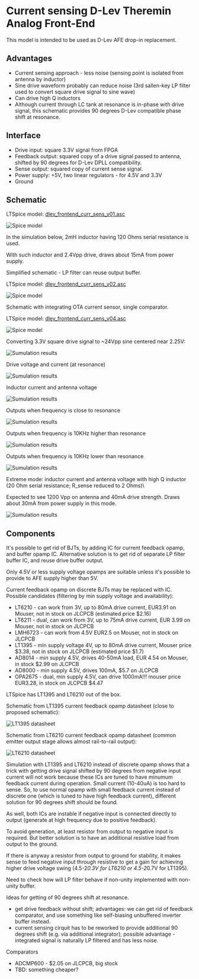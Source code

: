 Current sensing D-Lev Theremin Analog Front-End
===============================================

This model is intended to be used as D-Lev AFE drop-in replacement.

Advantages
----------

* Current sensing approach - less noise (sensing point is isolated from antenna by inductor)
* Sine drive waveform probably can reduce noise (3rd sallen-key LP filter used to convert square drive signal to sine wave)
* Can drive high Q inductors
* Although current through LC tank at resonance is in-phase with drive signal, this schematic provides 90 degrees D-Lev compatible phase shift at resonance.


Interface
---------

* Drive input: square 3.3V signal from FPGA
* Feedback output: squared copy of a drive signal passed to antenna, shifted by 90 degrees for D-Lev DPLL compatibility.
* Sense output: squared copy of current sense signal.
* Power supply: +5V, two linear regulators - for 4.5V and 3.3V
* Ground


Schematic
---------

LTSpice model: [dlev_frontend_curr_sens_v01.asc](dlev_frontend_curr_sens_v01.asc)

![Spice model](images/dlev_afe_current_sensing_ltspice_model.png)

In the simulation below, 2mH inductor having 120 Ohms serial resistance is used.

With such inductor and 2.4Vpp drive, draws about 15mA from power supply.


Simplified schematic - LP filter can reuse output buffer.

LTSpice model: [dlev_frontend_curr_sens_v02.asc](dlev_frontend_curr_sens_v02.asc)

![Spice model](images/dlev_afe_current_sensing_ltspice_model_simplified.png)


Schematic with integrating OTA current sensor, single comparator.

LTSpice model: [dlev_frontend_curr_sens_v04.asc](dlev_frontend_curr_sens_v04.asc)

![Spice model](images/dlev_afe_current_sensing_ltspice_model_v4.png)



Converting 3.3V square drive signal to ~24Vpp sine centered near 2.25V:

![Sumulation results](images/ltspice_sim_square_input_to_sine.png)

Drive voltage and current (at resonance)

![Sumulation results](images/ltspice_sim_drive_voltage_and_current.png)

Inductor current and antenna voltage	

![Sumulation results](images/ltspice_sim_inductor_current_and_antenna_voltage.png)

Outputs when frequency is close to resonance

![Sumulation results](images/ltspice_sim_outputs_resonance.png)

Outputs when frequency is 10KHz higher than resonance

![Sumulation results](images/ltspice_sim_outputs_higher_freq.png)

Outputs when frequency is 10KHz lower than resonance

![Sumulation results](images/ltspice_sim_outputs_lower_freq.png)


Extreme mode: inductor current and antenna voltage with high Q inductor (20 Ohm serial resistance; R_sense reduced to 2 Ohms)\

Expected to see 1200 Vpp on antenna and 40mA drive strength. Draws about 30mA from power supply in this mode.

![Sumulation results](images/ltspice_sim_ind_current_ant_voltage_res_high_q.png)





Components
----------

It's possible to get rid of BJTs, by adding IC for current feedback opamp, and buffer opamp IC.
Alternative solution is to get rid of separate LP filter buffer IC, and reuse drive buffer output.

Only 4.5V or less supply voltage opamps are suitable unless it's possible to provide to AFE supply higher than 5V.

Current feedback opamp on discrete BJTs may be replaced with IC. Possible candidates (filtering by min supply voltage and availability):

* LT6210 - can work from 3V, up to 80mA drive current, EUR3.91 on Mouser, not in stock on JLCPCB (estimated price $2.16)
* LT6211 - dual, can work from 3V, up to 75mA drive current, EUR 3.99 on Mouser, not in stock on JLCPCB
* LMH6723 - can work from 4.5V EUR2.5 on Mouser, not in stock on JLCPCB
* LT1395 - min supply voltage 4V, up to 80mA drive current, Mouser price $3.38, not in stock on JLCPCB (estimated price $1.7)
* AD8014 - min supply 4.5V, drives 40-50mA load, EUR 4.54 on Mouser, in stock $2.99 on JLCPCB
* AD8000 - min supply 4.5V, drives 100mA, $5.7 on JLCPCB
* OPA2675 - dual, min supply 4.5V, can drive 1000mA!!! mouser price EUR3.28, in stock on JLCPCB $4.47


LTSpice has LT1395 and LT6210 out of the box.

Schematic from LT1395 current feedback opamp datasheet (close to proposed schematic):

![LT1395 datasheet](images/LT1395_simplified_schematic.png)

Schematic from LT6210 current feedback opamp datasheet (common emitter output stage allows almost rail-to-rail output):

![LT6210 datasheet](images/LT6210_simplified_schematic.png)
 

Simulation with LT1395 and LT6210 instead of discrete opamp shows that a trick with 
getting drive signal shifted by 90 degrees from negative input current will not work because these ICs are tuned to have minumum feedback current during operation.
Small current (10-40uA) is too hard to sense. So, to use normal opamp with small feedback current instead of discrete one (which is tuned to have high feedback current), 
different solution for 90 degrees shift should be found.

As well, both ICs are instable if negative input is connected directly to output (generate at high frequency due to positive feedback).

To avoid generation, at least resistor from output to negative input is required. But better solution is to have an additional resistive load from output to the ground.

If there is anyway a resistor from output to ground for stability, it makes sense to feed negative input through 
resistive to get a gain for achieving higher drive voltage swing (4.5-2*0.3V for LT6210 or 4.5-2*0.7V for LT1395).

Need to check how will LP filter behave if non-unity implemented with non-unity buffer.

Ideas for getting of 90 degrees shift at resonance.

* get drive feedback without shift; advantages: we can get rid of feedback comparator, and use something like self-biasing unbuffered inverter buffer instead.
* current sensing cirquit has to be reworked to provide additional 90 degrees shift (e.g. via additional integrator); possible advantage - integrated signal is naturally LP filtered and has less noise.


Comparators

* ADCMP600 - $2.05 on JLCPCB, big stock
* TBD: something cheaper?



